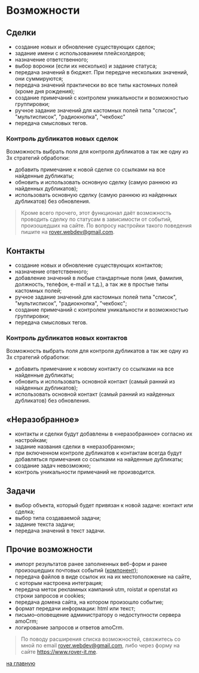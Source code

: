 # Возможности
## Сделки
* создание новых и обновление существующих сделок; 
* задание имени с использованием плейсхолдеров;
* назначение ответственного;
* выбор воронки (если их несколько) и задание статуса; 
* передача значений в бюджет. При передаче нескольких значений, они суммируются; 
* передача значений практически во все типы кастомных полей (кроме дня рождения); 
* создание примечаний с контролем уникальности и возможностью группировки; 
* ручное задание значений для кастомных полей типа "список", "мультисписок", "радиокнопка", "чекбокс" 
* передача смысловых тегов.
 
### Контроль дубликатов новых сделок
Возможность выбрать поля для контроля дубликатов а так же одну из 3х стратегий обработки:
* добавить примечание к новой сделке со ссылками на все найденные дубликаты; 
* обновить и использовать основную сделку (самую раннюю из найденных дубликатов); 
* использовать основную сделку (самую раннюю из найденных дубликатов) без обновления. 

> Кроме всего прочего, этот функционал даёт возможность проводить сделку по статусам в зависимости от событий, произошедших на сайте. По вопросу настройки такого поведения пишите на  rover.webdev@gmail.com. 

## Контакты
* создание новых и обновление существующих контактов; 
* назначение ответственного; 
* добавление значений в любые стандартные поля (имя, фамилия, должность, телефон, e-mail и т.д.), а так же в простые типы кастомных полей; 
* ручное задание значений для кастомных полей типа "список", "мультисписок", "радиокнопка", "чекбокс"; 
* создание примечаний с контролем уникальности и возможностью группировки; 
* передача смысловых тегов. 

### Контроль дубликатов новых контактов
Возможность выбрать поля для контроля дубликатов а так же одну из 3х стратегий обработки:
* добавить примечание к новому контакту со ссылками на все найденные дубликаты; 
* обновить и использовать основной контакт (самый ранний из найденных дубликатов); 
* использовать основной контакт (самый ранний из найденных дубликатов) без обновления. 

## «Неразобранное»
* контакты и сделки будут добавлены в «неразобранное» согласно их настройкам; 
* задание названия сделки в «неразобранном»; 
* при включенном контроле дубликатов к контактам всегда будут добавляться примечания со ссылками на найденные дубликаты; 
* создание задач невозможно; 
* контроль уникальности примечаний не производится. 

## Задачи
* выбор объекта, который будет привязан к новой задаче: контакт или сделка; 
* выбор типа создаваемой задачи; 
* задание текста задачи; 
* передача значений в текст задачи. 

## Прочие возможности
* импорт результатов ранее заполненных веб-форм и ранее произошедших почтовых событий ([компонент](./components.md#Импорт-данных-в-amocrm-roveramocrmimport)); 
* передача файлов в виде ссылок их на их местоположение на сайте, с которым настроена интеграция; 
* передача меток рекламных кампаний utm, roistat и openstat из строки запросов и cookies;
* передача домена сайта, на котором произошло событие; 
* формат передачи информации: html или текст; 
* письмо–оповещение администратору о недоступности сервера amoCrm; 
* логирование запросов и ответов amoCrm. 

> По поводу расширения списка возможностей, связжитесь со мной по email rover.webdev@gmail.com, либо через форму на сайте https://www.rover-it.me.

[на главную](./README.MD)